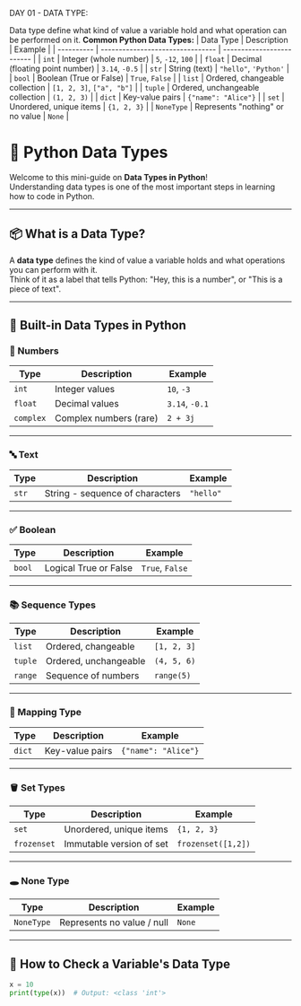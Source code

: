 DAY 01 - DATA TYPE:

Data type define what kind of value a variable hold and what operation can be performed on it.
**Common Python Data Types:**
| Data Type  | Description                      | Example                   |
| ---------- | -------------------------------- | ------------------------- |
| `int`      | Integer (whole number)           | `5`, `-12`, `100`         |
| `float`    | Decimal (floating point number)  | `3.14`, `-0.5`            |
| `str`      | String (text)                    | `"hello"`, `'Python'`     |
| `bool`     | Boolean (True or False)          | `True`, `False`           |
| `list`     | Ordered, changeable collection   | `[1, 2, 3]`, `["a", "b"]` |
| `tuple`    | Ordered, unchangeable collection | `(1, 2, 3)`               |
| `dict`     | Key-value pairs                  | `{"name": "Alice"}`       |
| `set`      | Unordered, unique items          | `{1, 2, 3}`               |
| `NoneType` | Represents "nothing" or no value | `None`                    |


# 🐍 Python Data Types

Welcome to this mini-guide on **Data Types in Python**!  
Understanding data types is one of the most important steps in learning how to code in Python.

---

## 📦 What is a Data Type?

A **data type** defines the kind of value a variable holds and what operations you can perform with it.  
Think of it as a label that tells Python: "Hey, this is a number", or "This is a piece of text".

---

## 🧮 Built-in Data Types in Python

### 🔢 Numbers
| Type   | Description                  | Example      |
|--------|------------------------------|--------------|
| `int`  | Integer values               | `10`, `-3`   |
| `float`| Decimal values               | `3.14`, `-0.1`|
| `complex` | Complex numbers (rare)     | `2 + 3j`     |

---

### 🔤 Text
| Type   | Description                  | Example         |
|--------|------------------------------|-----------------|
| `str`  | String - sequence of characters | `"hello"`    |

---

### ✅ Boolean
| Type   | Description                  | Example   |
|--------|------------------------------|-----------|
| `bool` | Logical True or False        | `True`, `False` |

---

### 📚 Sequence Types
| Type   | Description                  | Example           |
|--------|------------------------------|-------------------|
| `list` | Ordered, changeable          | `[1, 2, 3]`       |
| `tuple`| Ordered, unchangeable        | `(4, 5, 6)`       |
| `range`| Sequence of numbers          | `range(5)`        |

---

### 🔑 Mapping Type
| Type   | Description                  | Example              |
|--------|------------------------------|----------------------|
| `dict` | Key-value pairs              | `{"name": "Alice"}` |

---

### 🪣 Set Types
| Type   | Description                  | Example         |
|--------|------------------------------|-----------------|
| `set`  | Unordered, unique items      | `{1, 2, 3}`     |
| `frozenset` | Immutable version of set | `frozenset([1,2])`|

---

### 🕳️ None Type
| Type        | Description                 | Example   |
|-------------|-----------------------------|-----------|
| `NoneType`  | Represents no value / null  | `None`    |

---

## 🧪 How to Check a Variable's Data Type

```python
x = 10
print(type(x))  # Output: <class 'int'>
